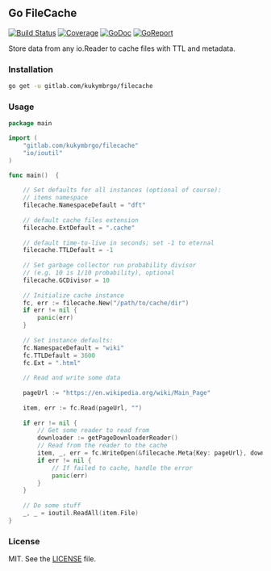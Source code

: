 ## Go FileCache

[![Build Status](https://gitlab.com/kukymbrgo/filecache/badges/master/build.svg)](https://gitlab.com/kukymbrgo/filecache/pipelines)
[![Coverage](https://gitlab.com/kukymbrgo/filecache/badges/master/coverage.svg)](https://gitlab.com/kukymbrgo/filecache)
[![GoDoc](https://godoc.org/gitlab.com/kukymbrgo/filecache?status.svg)](https://godoc.org/gitlab.com/kukymbrgo/filecache)
[![GoReport](https://goreportcard.com/badge/github.com/kukymbr/filecache)](https://goreportcard.com/report/github.com/kukymbr/filecache)

Store data from any io.Reader to cache files with TTL and metadata.

### Installation

```sh
go get -u gitlab.com/kukymbrgo/filecache
```

### Usage

```go
package main

import (
    "gitlab.com/kukymbrgo/filecache"
    "io/ioutil"
)

func main()  {
	
    // Set defaults for all instances (optional of course):
    // items namespace
    filecache.NamespaceDefault = "dft"
    
    // default cache files extension
    filecache.ExtDefault = ".cache"
    
    // default time-to-live in seconds; set -1 to eternal
    filecache.TTLDefault = -1
    
    // Set garbage collector run probability divisor
    // (e.g. 10 is 1/10 probability), optional
    filecache.GCDivisor = 10
	
    // Initialize cache instance
    fc, err := filecache.New("/path/to/cache/dir")
    if err != nil {
    	panic(err)
    } 
    
    // Set instance defaults:
    fc.NamespaceDefault = "wiki"
    fc.TTLDefault = 3600
    fc.Ext = ".html"
    
    // Read and write some data 
    
    pageUrl := "https://en.wikipedia.org/wiki/Main_Page"
    
    item, err := fc.Read(pageUrl, "")
    
    if err != nil {
        // Get some reader to read from
        downloader := getPageDownloaderReader()
        // Read from the reader to the cache
        item, _, err = fc.WriteOpen(&filecache.Meta{Key: pageUrl}, downloader)
        if err != nil {
            // If failed to cache, handle the error       
            panic(err)
        }
    }
    
    // Do some stuff
    _, _ = ioutil.ReadAll(item.File)
}
```

### License

MIT. See the [LICENSE](/LICENSE) file.